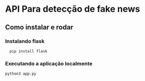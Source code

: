 # API Para detecção de fake news


## Como instalar e rodar

### Instalando flask

```
  pip install flask 
```

### Executando a aplicação localmente

```
python3 app.py 
```
